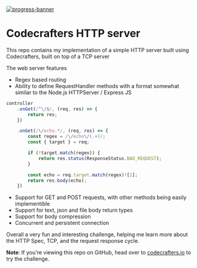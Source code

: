 [![progress-banner](https://backend.codecrafters.io/progress/http-server/8ca54531-107b-4365-8871-3cb8a5fc5815)](https://app.codecrafters.io/users/codecrafters-bot?r=2qF)

# Codecrafters HTTP server

This repo contains my implementation of a simple HTTP server built using Codecrafters, built on top of a TCP server

The web server features

- Regex based routing
- Ability to define RequestHandler methods with a format somewhat similar to the Node.js HTTPServer / Express JS

```typescript
controller
    .onGet(/^\/$/, (req, res) => {
        return res;
    })

    .onGet(/\/echo.*/, (req, res) => {
        const regex = /\/echo\/(.+)/;
        const { target } = req;

        if (!target.match(regex)) {
            return res.status(ResponseStatus.BAD_REQUEST);
        }

        const echo = req.target.match(regex)![1];
        return res.body(echo);
    })

```
- Support for GET and POST requests, with other methods being easily implementible
- Support for text, json and file body return types
- Support for body compression
- Concurrent and persistent connection


Overall a very fun and interesting challenge, helping me learn more about the HTTP Spec, TCP, and the request response cycle.

**Note**: If you're viewing this repo on GitHub, head over to
[codecrafters.io](https://codecrafters.io) to try the challenge.